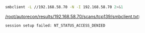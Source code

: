 ```bash
smbclient -L //192.168.58.70 -N -I 192.168.58.70 2>&1
```

[/root/autorecon/results/192.168.58.70/scans/tcp139/smbclient.txt](file:///root/autorecon/results/192.168.58.70/scans/tcp139/smbclient.txt):

```
session setup failed: NT_STATUS_ACCESS_DENIED


```
